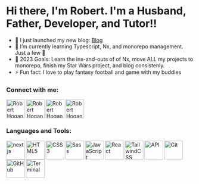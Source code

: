
# Hi there, I'm Robert.  I'm a Husband, Father, Developer, and Tutor!!

- 🔭   I just launched my new blog: [Blog](https://blog.roberthogan.dev/ )
- 🌱   I’m currently learning Typescript, Nx, and monorepo management.  Just a few 🤣
- 🥅   2023 Goals: Learn the ins-and-outs of of Nx, move ALL my projects to monorepo, finish my Star Wars project, and blog consistenly.
- ⚡   Fun fact: I love to play fantasy football and game with my buddies

### Connect with me:

[<img align="left" alt="Robert Hogan | Portfolio" width="50px" src="https://img.icons8.com/color/512/internet.png" />](https://roberthogan.dev/)

[<img align="left" alt="Robert Hogan | Twitter" width="50px" src="https://img.icons8.com/cute-clipart/512/twitter.png" />](https://twitter.com/robert_s_hogan)

[<img align="left" alt="Robert Hogan | LinkedIn" width="50px" src="https://img.icons8.com/color/512/linkedin-circled.png" />](https://www.linkedin.com/in/robert-s-hogan/)

[<img align="left" alt="Robert Hogan | Email" width="50px" src="https://img.icons8.com/color/512/apple-mail.png" />](https://www.robertshogan.com/)

<br />
<br />
<br />

### Languages and Tools:

<img align="left" alt="nextjs" width="50px" 
src="https://tabler-icons.io/static/tabler-icons/icons/brand-nextjs.svg" />

<img align="left" alt="HTML5" width="50px" src="https://tabler-icons.io/static/tabler-icons/icons/brand-html5.svg" />

<img align="left" alt="CSS3" width="50px" src="https://tabler-icons.io/static/tabler-icons/icons/brand-css3.svg" />

<img align="left" alt="Sass" width="50px" src="https://tabler-icons.io/static/tabler-icons/icons/brand-sass.svg" />

<img align="left" alt="JavaScript" width="50px" src="https://tabler-icons.io/static/tabler-icons/icons/brand-javascript.svg" />

<img align="left" alt="React" width="50px" src="https://tabler-icons.io/static/tabler-icons/icons/brand-react.svg" />

<img align="left" alt="TailwindCSS" width="50px" src="https://tabler-icons.io/static/tabler-icons/icons/brand-tailwind.svg" />

<img align="left" alt="API" width="50px" src="https://tabler-icons.io/static/tabler-icons/icons/api.svg" />

<img align="left" alt="Git" width="50px" src="https://tabler-icons.io/static/tabler-icons/icons/git-merge.svg" />

<img align="left" alt="GitHub" width="50px" src="https://tabler-icons.io/static/tabler-icons/icons/brand-github.svg" />

<img align="left" alt="Terminal" width="50px" src="https://tabler-icons.io/static/tabler-icons/icons/terminal-2.svg" />
